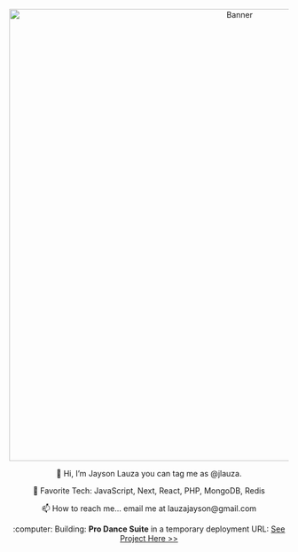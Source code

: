 <p align="center">
  <img src="https://live.staticflickr.com/65535/54275520883_e90079937b_m.jpg" alt="Banner" width="815"/>
</p>
<p align="center">👋 Hi, I’m Jayson Lauza you can tag me as @jlauza.</p>
<p align="center">👀 Favorite Tech: JavaScript, Next, React, PHP, MongoDB, Redis</p>
<p align="center">📫 How to reach me... email me at lauzajayson@gmail.com</p>
<p align="center">:computer: Building: <strong>Pro Dance Suite</strong> in a temporary deployment URL: <a href="https://learner-studio-suite-jlauzas-projects.vercel.app/">See Project Here >></a></p>

<!---
jlauza/jlauza is a ✨ special ✨ repository because its `README.md` (this file) appears on your GitHub profile.
You can click the Preview link to take a look at your changes.
--->
